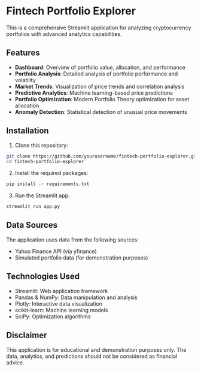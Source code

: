 
# Fintech Portfolio Explorer

This is a comprehensive Streamlit application for analyzing cryptocurrency portfolios with advanced analytics capabilities.

## Features

- **Dashboard**: Overview of portfolio value, allocation, and performance
- **Portfolio Analysis**: Detailed analysis of portfolio performance and volatility
- **Market Trends**: Visualization of price trends and correlation analysis
- **Predictive Analytics**: Machine learning-based price predictions
- **Portfolio Optimization**: Modern Portfolio Theory optimization for asset allocation
- **Anomaly Detection**: Statistical detection of unusual price movements

## Installation

1. Clone this repository:
```bash
git clone https://github.com/yourusername/fintech-portfolio-explorer.git
cd fintech-portfolio-explorer
```

2. Install the required packages:
```bash
pip install -r requirements.txt
```

3. Run the Streamlit app:
```bash
streamlit run app.py
```

## Data Sources

The application uses data from the following sources:
- Yahoo Finance API (via yfinance)
- Simulated portfolio data (for demonstration purposes)

## Technologies Used

- Streamlit: Web application framework
- Pandas & NumPy: Data manipulation and analysis
- Plotly: Interactive data visualization
- scikit-learn: Machine learning models
- SciPy: Optimization algorithms

## Disclaimer

This application is for educational and demonstration purposes only. The data, analytics, and predictions should not be considered as financial advice.
